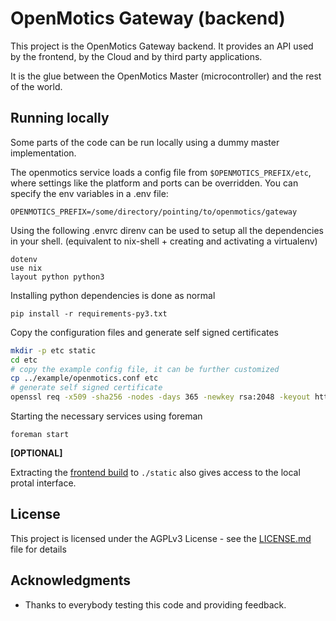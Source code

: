 # OpenMotics Gateway (backend)

This project is the OpenMotics Gateway backend. It provides an API used by the frontend, by the Cloud and by third party applications. 

It is the glue between the OpenMotics Master (microcontroller) and the rest of the world.


## Running locally

Some parts of the code can be run locally using a dummy master implementation.

The openmotics service loads a config file from `$OPENMOTICS_PREFIX/etc`,
where settings like the platform and ports can be overridden. You can specify the env variables in a .env file:
```
OPENMOTICS_PREFIX=/some/directory/pointing/to/openmotics/gateway
```

Using the following .envrc direnv can be used to setup all the dependencies in your shell. (equivalent to nix-shell + creating and activating a virtualenv)
```
dotenv
use nix
layout python python3
```

Installing python dependencies is done as normal
```
pip install -r requirements-py3.txt
```

Copy the configuration files and generate self signed certificates
```sh
mkdir -p etc static
cd etc
# copy the example config file, it can be further customized
cp ../example/openmotics.conf etc
# generate self signed certificate
openssl req -x509 -sha256 -nodes -days 365 -newkey rsa:2048 -keyout https.key -out https.crt -subj '/CN=om-developer'
```

Starting the necessary services using foreman
```
foreman start
```

**[OPTIONAL]** 

Extracting the [frontend build](https://github.com/openmotics/frontend/releases/download/v1.13.5/gateway-frontend_1.13.5.tgz) to `./static` also gives access to the local protal interface.


## License

This project is licensed under the AGPLv3 License - see the [LICENSE.md](LICENSE.md) file for details

## Acknowledgments

* Thanks to everybody testing this code and providing feedback.
